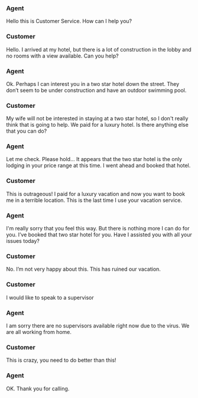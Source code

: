 ### **Agent**
Hello this is Customer Service. How can I help you?

### **Customer**
Hello. I arrived at my hotel, but there is a lot of construction in the lobby and no rooms with a view available. 
Can you help?

### **Agent**
Ok. Perhaps I can interest you in a two star hotel down the street. They don’t seem to be under construction and have an outdoor swimming pool.

### **Customer**
My wife will not be interested in staying at a two star hotel, so I don't really think that is going to help. We paid for a luxury hotel. Is there anything else that you can do?

### **Agent**
Let me check. Please hold... It appears that the two star hotel is the only lodging in your price range at this time. I went ahead and booked that hotel.

### **Customer**
This is outrageous! I paid for a luxury vacation and now you want to book me in a terrible location. This is the last time I use your vacation service.

### **Agent**
I'm really sorry that you feel this way. But there is nothing more I can do for you. I’ve booked that two star hotel for you. Have I assisted you with all your issues today?

### **Customer**
No. I’m not very happy about this. This has ruined our vacation.

### **Customer**
I would like to speak to a supervisor 

### **Agent**
I am sorry there are no supervisors available right now due to the virus. We are all working from home.  

### **Customer**
This is crazy, you need to do better than this!

### **Agent**
OK. Thank you for calling.
